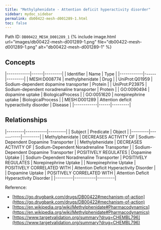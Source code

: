 ```yaml
---
title: "Methylphenidate - Attention deficit hyperactivity disorder"
sidebar: mydoc_sidebar
permalink: db00422-mesh-d001289-1.html
toc: false 
---
```



Path ID: `DB00422_MESH_D001289_1`
{% include image.html url="images/db00422-mesh-d001289-1.png" file="db00422-mesh-d001289-1.png" alt="db00422-mesh-d001289-1" %}

## Concepts

|------------|------|---------|
| Identifier | Name | Type    |
|------------|------|---------|
| MESH:D008774 | methylphenidate | Drug |
| UniProt:Q01959 | Sodium-dependent dopamine transporter | Protein |
| UniProt:P23975 | Sodium-dependent noradrenaline transporter | Protein |
| GO:0090494 | dopamine uptake | BiologicalProcess |
| GO:0051620 | norepinephrine uptake | BiologicalProcess |
| MESH:D001289 | Attention deficit hyperactivity disorder | Disease |
|------------|------|---------|

## Relationships

|---------|-----------|---------|
| Subject | Predicate | Object  |
|---------|-----------|---------|
| Methylphenidate | DECREASES ACTIVITY OF | Sodium-Dependent Dopamine Transporter |
| Methylphenidate | DECREASES ACTIVITY OF | Sodium-Dependent Noradrenaline Transporter |
| Sodium-Dependent Dopamine Transporter | POSITIVELY REGULATES | Dopamine Uptake |
| Sodium-Dependent Noradrenaline Transporter | POSITIVELY REGULATES | Norepinephrine Uptake |
| Norepinephrine Uptake | POSITIVELY CORRELATED WITH | Attention Deficit Hyperactivity Disorder |
| Dopamine Uptake | POSITIVELY CORRELATED WITH | Attention Deficit Hyperactivity Disorder |
|---------|-----------|---------|

Reference: 
  - [https://go.drugbank.com/drugs/DB00422#mechanism-of-action](https://go.drugbank.com/drugs/DB00422#mechanism-of-action)
  - [https://en.wikipedia.org/wiki/Methylphenidate#Pharmacodynamics](https://en.wikipedia.org/wiki/Methylphenidate#Pharmacodynamics)
  - [https://www.targetvalidation.org/summary?drug=CHEMBL796](https://www.targetvalidation.org/summary?drug=CHEMBL796)
